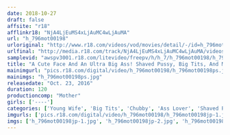 ```yaml
---
date: 2018-10-27
draft: false
affsite: "r18"
afflinkr18: "NjA4LjEuMS4xLjAuMC4wLjAuMA"
url: "h_796mot00198"
urloriginal: "http://www.r18.com/videos/vod/movies/detail/-/id=h_796mot00198"
urlfinal: "http://media.r18.com/track/NjA4LjEuMS4xLjAuMC4wLjAuMA/videos/vod/movies/detail/-/id=h_796mot00198"
samplevid: "awspv3001.r18.com/litevideo/freepv/h/h_7/h_796mot00198/h_796mot00198_dmb_w.mp4"
title: "A Cute Face And An Ultra Big Ass! Shaved Pussy, Big Tits, And Mega Sized Hips! Natsumi, Age 24, G Cup Tits(100cm), 105cm Hips, And A Shaved Pussy"
mainimgurl: "pics.r18.com/digital/video/h_796mot00198/h_796mot00198ps.jpg"
mainimgs: "h_796mot00198ps.jpg"
releasedate: "Oct. 23, 2016"
duration: 120
productioncomp: "Mother"
girls: ['----']
categories: ['Young Wife', 'Big Tits', 'Chubby', 'Ass Lover', 'Shaved Pussy', 'Amateur', 'Hi-Def']
imgurls: ['pics.r18.com/digital/video/h_796mot00198/h_796mot00198jp-1.jpg', 'pics.r18.com/digital/video/h_796mot00198/h_796mot00198jp-2.jpg', 'pics.r18.com/digital/video/h_796mot00198/h_796mot00198jp-3.jpg', 'pics.r18.com/digital/video/h_796mot00198/h_796mot00198jp-4.jpg', 'pics.r18.com/digital/video/h_796mot00198/h_796mot00198jp-5.jpg', 'pics.r18.com/digital/video/h_796mot00198/h_796mot00198jp-6.jpg', 'pics.r18.com/digital/video/h_796mot00198/h_796mot00198jp-7.jpg', 'pics.r18.com/digital/video/h_796mot00198/h_796mot00198jp-8.jpg', 'pics.r18.com/digital/video/h_796mot00198/h_796mot00198jp-9.jpg', 'pics.r18.com/digital/video/h_796mot00198/h_796mot00198jp-10.jpg', 'pics.r18.com/digital/video/h_796mot00198/h_796mot00198jp-11.jpg', 'pics.r18.com/digital/video/h_796mot00198/h_796mot00198jp-12.jpg', 'pics.r18.com/digital/video/h_796mot00198/h_796mot00198jp-13.jpg', 'pics.r18.com/digital/video/h_796mot00198/h_796mot00198jp-14.jpg', 'pics.r18.com/digital/video/h_796mot00198/h_796mot00198jp-15.jpg', 'pics.r18.com/digital/video/h_796mot00198/h_796mot00198jp-16.jpg', 'pics.r18.com/digital/video/h_796mot00198/h_796mot00198jp-17.jpg', 'pics.r18.com/digital/video/h_796mot00198/h_796mot00198jp-18.jpg', 'pics.r18.com/digital/video/h_796mot00198/h_796mot00198jp-19.jpg', 'pics.r18.com/digital/video/h_796mot00198/h_796mot00198jp-20.jpg']
imgs: ['h_796mot00198jp-1.jpg', 'h_796mot00198jp-2.jpg', 'h_796mot00198jp-3.jpg', 'h_796mot00198jp-4.jpg', 'h_796mot00198jp-5.jpg', 'h_796mot00198jp-6.jpg', 'h_796mot00198jp-7.jpg', 'h_796mot00198jp-8.jpg', 'h_796mot00198jp-9.jpg', 'h_796mot00198jp-10.jpg', 'h_796mot00198jp-11.jpg', 'h_796mot00198jp-12.jpg', 'h_796mot00198jp-13.jpg', 'h_796mot00198jp-14.jpg', 'h_796mot00198jp-15.jpg', 'h_796mot00198jp-16.jpg', 'h_796mot00198jp-17.jpg', 'h_796mot00198jp-18.jpg', 'h_796mot00198jp-19.jpg', 'h_796mot00198jp-20.jpg']
---
```


